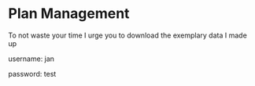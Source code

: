 # Plan Management

To not waste your time I urge you to download the exemplary data I made up

username: jan

password: test
